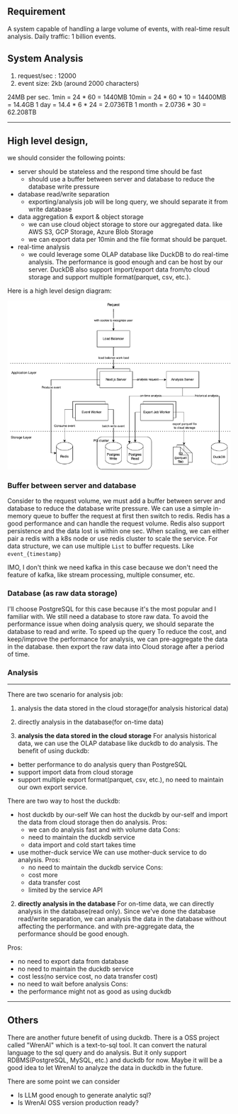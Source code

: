 

## Requirement
A system capable of handling a large volume of events, with real-time result analysis. Daily traffic: 1 billion events.

## System Analysis
1. request/sec : 12000
2. event size: 2kb (around 2000 characters)

24MB per sec. 
1min = 24 * 60 = 1440MB
10min = 24 * 60 * 10 = 14400MB = 14.4GB
1 day = 14.4 * 6 * 24 = 2.0736TB
1 month = 2.0736 * 30 = 62.208TB

---
## High level design, 
we should consider the following points:
- server should be stateless and the respond time should be fast
    - should use a buffer between server and database to reduce the database write pressure
- database read/write separation
    - exporting/analysis job will be long query, we should separate it from write database
- data aggregation & export & object storage
    - we can use cloud object storage to store our aggregated data. like AWS S3, GCP Storage, Azure Blob Storage
    - we can export data per 10min and the file format should be parquet.
- real-time analysis
    - we could leverage some OLAP database like DuckDB to do real-time analysis. The performance is good enough and can be host by our server.
    DuckDB also support import/export data from/to cloud storage and support multiple format(parquet, csv, etc.).

Here is a high level design diagram:

![diagram](../public/abconvert.drawio.png)

### Buffer between server and database
Consider to the request volume, we must add a buffer between server and database to reduce the database write pressure.
We can use a simple in-memory queue to buffer the request at first then switch to redis.
Redis has a good performance and can handle the request volume. Redis also support persistence and the data lost is within one sec.
When scaling, we can either pair a redis with a k8s node or use redis cluster to scale the service. 
For data structure, we can use multiple `List` to buffer requests. Like `event_{timestamp}`

IMO, I don't think we need kafka in this case because we don't need the feature of kafka, like stream processing, multiple consumer, etc.

### Database (as raw data storage)
I'll choose PostgreSQL for this case because it's the most popular and I familiar with. We still need a database to store raw data.
To avoid the performance issue when doing analysis query, we should separate the database to read and write. To speed up the query
To reduce the cost, and keep/improve the performance for analysis, we can pre-aggregate the data in the database. then export the raw data into Cloud storage after a period of time.

### Analysis
---
There are two scenario for analysis job:
1. analysis the data stored in the cloud storage(for analysis historical data)
2. directly analysis in the database(for on-time data)

1. **analysis the data stored in the cloud storage**
For analysis historical data, we can use the OLAP database like duckdb to do analysis. 
The benefit of using duckdb:
- better performance to do analysis query than PostgreSQL
- support import data from cloud storage
- support multiple export format(parquet, csv, etc.), no need to maintain our own export service.

There are two way to host the duckdb:
- host duckdb by our-self
    We can host the duckdb by our-self and import the data from cloud storage then do analysis.
    Pros:
    - we can do analysis fast and with volume data
    Cons:
    - need to maintain the duckdb service
    - data import and cold start takes time
- use mother-duck service
    We can use mother-duck service to do analysis.
    Pros:
    - no need to maintain the duckdb service
    Cons:
    - cost more 
    - data transfer cost
    - limited by the service API


2. **directly analysis in the database**
For on-time data, we can directly analysis in the database(read only).
Since we've done the database read/write separation, we can analysis the data in the database without affecting the performance. and with pre-aggregate data, the performance should be good enough.

Pros:
- no need to export data from database
- no need to maintain the duckdb service
- cost less(no service cost, no data transfer cost)
- no need to wait before analysis
Cons:
- the performance might not as good as using duckdb

---
## Others
There are another future benefit of using duckdb.
There is a OSS project called "WrenAI" which is a text-to-sql tool. It can convert the natural language to the sql query and do analysis.
But it only support RDBMS(PostgreSQL, MySQL, etc.) and duckdb for now.
Maybe it will be a good idea to let WrenAI to analyze the data in duckdb in the future.

There are some point we can consider 
- Is LLM good enough to generate analytic sql?
- Is WrenAI OSS version production ready?